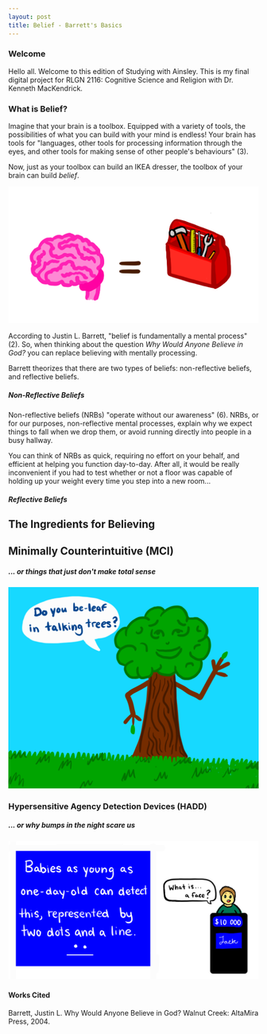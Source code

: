 ```yaml
---
layout: post
title: Belief - Barrett's Basics
--- 
```



### Welcome


Hello all. Welcome to this edition of Studying with Ainsley. This is my final digital project for RLGN 2116: Cognitive Science and Religion with Dr. Kenneth MacKendrick. 



### What is Belief? 

Imagine that your brain is a toolbox. Equipped with a variety of tools, the possibilities of what you can build with your mind is endless! Your brain has tools for "languages, other tools for processing information through the eyes, and other tools for making sense of other people's behaviours" (3). 

Now, just as your toolbox can build an IKEA dresser, the toolbox of your brain can build _belief_. 



![Brain as a toolbox](https://raw.githubusercontent.com/brennana04/Blog-Assignment/refs/heads/master/assets/IMG_2308.jpeg)


According to Justin L. Barrett, "belief is fundamentally a mental process" (2). So, when thinking about the question _Why Would Anyone Believe in God?_ you can replace believing with mentally processing. 

Barrett theorizes that there are two types of beliefs: non-reflective beliefs, and reflective beliefs. 

##### Non-Reflective Beliefs 

Non-reflective beliefs (NRBs) "operate without our awareness" (6). NRBs, or for our purposes, non-reflective mental processes, explain why we expect things to fall when we drop them, or avoid running directly into people in a busy hallway. 

You can think of NRBs as quick, requiring no effort on your behalf, and efficient at helping you function day-to-day. After all, it would be really inconvenient if you had to test whether or not a floor was capable of holding up your weight every time you step into a new room...


##### Reflective Beliefs 


## The Ingredients for Believing





## Minimally Counterintuitive (MCI) 
##### ... or things that just don't make total sense 



![Talking Tree.](https://raw.githubusercontent.com/brennana04/Blog-Assignment/refs/heads/master/assets/IMG_2307.jpeg)



### Hypersensitive Agency Detection Devices (HADD) 
##### ... or why bumps in the night scare us


![Jeopardy meme](https://raw.githubusercontent.com/brennana04/Blog-Assignment/refs/heads/master/assets/IMG_2311.jpeg)



#### Works Cited 

Barrett, Justin L. Why Would Anyone Believe in God? Walnut Creek: AltaMira Press, 2004. 


